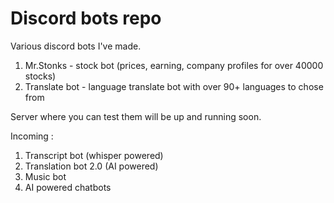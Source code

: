 # Discord bots repo


Various discord bots I've made.  
1. Mr.Stonks - stock bot (prices, earning, company profiles for over 40000 stocks)
2. Translate bot - language translate bot with over 90+ languages to chose from  
  
Server where you can test them will be up and running soon.  

Incoming :  
 
1. Transcript bot (whisper powered) 
2. Translation bot 2.0 (AI powered)
3. Music bot
4. AI powered chatbots
